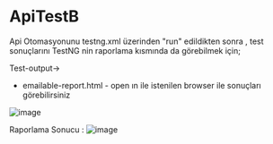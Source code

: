 # ApiTestB

Api Otomasyonunu testng.xml üzerinden "run" edildikten sonra , test sonuçlarını TestNG nin raporlama kısmında da görebilmek için; 

Test-output->
  - emailable-report.html - open ın ile istenilen browser ile sonuçları görebilirsiniz

![image](https://github.com/ic0204/ApiTestB/assets/14904764/6d2b4d4e-2fa2-4e63-a90b-b0e0e33b9f54)



Raporlama Sonucu : 
![image](https://github.com/ic0204/ApiTestB/assets/14904764/6f689ff0-f526-43e1-8a87-98e8d4fd207b)

